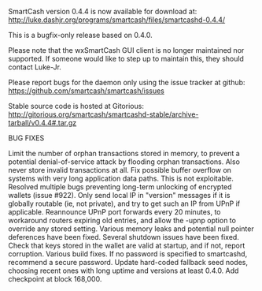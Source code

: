 SmartCash version 0.4.4 is now available for download at:
http://luke.dashjr.org/programs/smartcash/files/smartcashd-0.4.4/

This is a bugfix-only release based on 0.4.0.

Please note that the wxSmartCash GUI client is no longer maintained nor supported. If someone would like to step up to maintain this, they should contact Luke-Jr.

Please report bugs for the daemon only using the issue tracker at github:
https://github.com/smartcash/smartcash/issues

Stable source code is hosted at Gitorious:
http://gitorious.org/smartcash/smartcashd-stable/archive-tarball/v0.4.4#.tar.gz

BUG FIXES

Limit the number of orphan transactions stored in memory, to prevent a potential denial-of-service attack by flooding orphan transactions. Also never store invalid transactions at all.
Fix possible buffer overflow on systems with very long application data paths. This is not exploitable.
Resolved multiple bugs preventing long-term unlocking of encrypted wallets (issue #922).
Only send local IP in "version" messages if it is globally routable (ie, not private), and try to get such an IP from UPnP if applicable.
Reannounce UPnP port forwards every 20 minutes, to workaround routers expiring old entries, and allow the -upnp option to override any stored setting.
Various memory leaks and potential null pointer deferences have been
fixed.
Several shutdown issues have been fixed.
Check that keys stored in the wallet are valid at startup, and if not,
report corruption.
Various build fixes.
If no password is specified to smartcashd, recommend a secure password.
Update hard-coded fallback seed nodes, choosing recent ones with long uptime and versions at least 0.4.0.
Add checkpoint at block 168,000.

